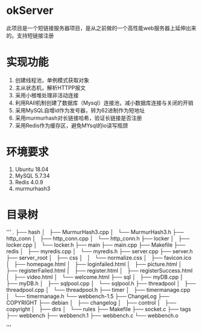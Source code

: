 # okServer
  此项目是一个短链接服务器项目，是从之前做的一个高性能web服务器上延伸出来的。支持短链接注册

# 实现功能
  1. 创建线程池，单例模式获取对象
  2. 主从状态机，解析HTTPP报文
  3. 采用小根堆处理非活动连接
  4. 利用RAII机制创建了数据库（Mysql）连接池，减小数据库连接与关闭的开销
  5. 采用MySQL自增id作为发号器，转为62进制作为短地址
  6. 采用murmurhash对长链接哈希，验证长链接是否注册
  7. 采用Redis作为缓存区，避免MYsql的io读写瓶颈
# 环境要求
  1. Ubuntu 18.04
  2. MySQL 5.7.34
  3. Redis 4.0.9
  4. murmurhash3
# 目录树
'''
.
├── hash
│   ├── MurmurHash3.cpp
│   └── MurmurHash3.h
├── http_conn
│   ├── http_conn.cpp
│   └── http_conn.h
├── locker
│   ├── locker.cpp
│   └── locker.h
├── main
├── main.cpp
├── Makefile
├── redis
│   ├── myredis.cpp
│   └── myredis.h
├── server.cpp
├── server.h
├── server_root
│   ├── css
│   │   └── normalize.css
│   ├── favicon.ico
│   ├── homepage.html
│   ├── loginfailed.html
│   ├── picture.html
│   ├── registerFailed.html
│   ├── register.html
│   ├── registerSuccess.html
│   ├── video.html
│   └── welcome.html
├── sql
│   ├── myDB.cpp
│   ├── myDB.h
│   ├── sqlpool.cpp
│   └── sqlpool.h
├── threadpool
│   ├── threadpool.cpp
│   └── threadpool.h
├── timer
│   ├── timermanage.cpp
│   └── timermanage.h
└── webbench-1.5
    ├── ChangeLog
    ├── COPYRIGHT
    ├── debian
    │   ├── changelog
    │   ├── control
    │   ├── copyright
    │   ├── dirs
    │   └── rules
    ├── Makefile
    ├── socket.c
    ├── tags
    ├── webbench
    ├── webbench.1
    ├── webbench.c
    └── webbench.o

'''
